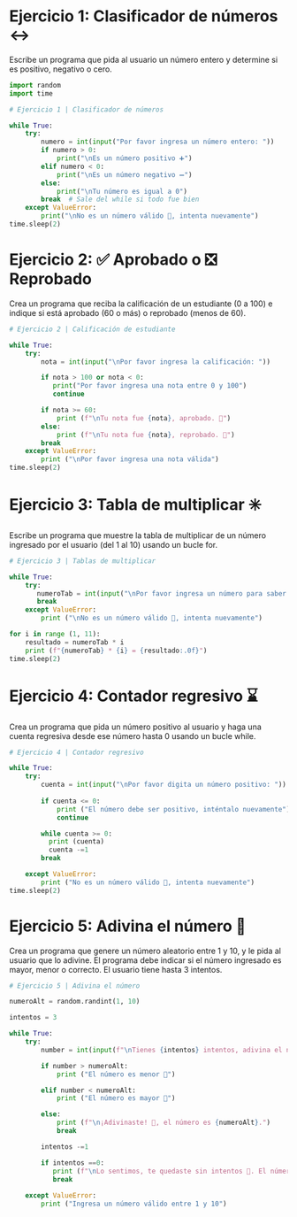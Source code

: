 # Ejercicio 1: Clasificador de números ↔️

Escribe un programa que pida al usuario un número entero y determine si es positivo, negativo o cero.

```python
import random
import time

# Ejercicio 1 | Clasificador de números

while True:
    try:
        numero = int(input("Por favor ingresa un número entero: "))
        if numero > 0:
            print("\nEs un número positivo ➕")
        elif numero < 0:
            print("\nEs un número negativo ➖")
        else:
            print("\nTu número es igual a 0")
        break  # Sale del while si todo fue bien
    except ValueError:
        print("\nNo es un número válido 🤕, intenta nuevamente")
time.sleep(2)
```

# Ejercicio 2: ✅ Aprobado o ❎ Reprobado 

Crea un programa que reciba la calificación de un estudiante (0 a 100) e indique si está aprobado (60 o más) o reprobado (menos de 60).

```python
# Ejercicio 2 | Calificación de estudiante

while True:
    try:
        nota = int(input("\nPor favor ingresa la calificación: "))

        if nota > 100 or nota < 0:
           print("Por favor ingresa una nota entre 0 y 100")
           continue

        if nota >= 60:
            print (f"\nTu nota fue {nota}, aprobado. 🥳")
        else:
            print (f"\nTu nota fue {nota}, reprobado. 🤕")
        break
    except ValueError:
        print ("\nPor favor ingresa una nota válida")
time.sleep(2)
```

# Ejercicio 3: Tabla de multiplicar ✳️

Escribe un programa que muestre la tabla de multiplicar de un número ingresado por el usuario (del 1 al 10) usando un bucle for.

```python
# Ejercicio 3 | Tablas de multiplicar

while True:
    try:
       numeroTab = int(input("\nPor favor ingresa un número para saber su tabla de multiplicar: "))
       break
    except ValueError:
        print ("\nNo es un número válido 🤕, intenta nuevamente")

for i in range (1, 11):
    resultado = numeroTab * i
    print (f"{numeroTab} * {i} = {resultado:.0f}")
time.sleep(2)
```

# Ejercicio 4: Contador regresivo ⌛

Crea un programa que pida un número positivo al usuario y haga una cuenta regresiva desde ese número hasta 0 usando un bucle while.

```python
# Ejercicio 4 | Contador regresivo

while True:
    try:
        cuenta = int(input("\nPor favor digita un número positivo: "))
        
        if cuenta <= 0:
            print ("El número debe ser positivo, inténtalo nuevamente")
            continue

        while cuenta >= 0:
          print (cuenta)
          cuenta -=1
        break

    except ValueError:
        print ("No es un número válido 🤕, intenta nuevamente")
time.sleep(2)
```

# Ejercicio 5: Adivina el número 👀

Crea un programa que genere un número aleatorio entre 1 y 10, y le pida al usuario que lo adivine. El programa debe indicar si el número ingresado es mayor, menor o correcto. El usuario tiene hasta 3 intentos.

```python
# Ejercicio 5 | Adivina el número

numeroAlt = random.randint(1, 10)

intentos = 3

while True:
    try:
        number = int(input(f"\nTienes {intentos} intentos, adivina el número (del 1 a 10) 💡: "))

        if number > numeroAlt:
            print ("El número es menor 👀")

        elif number < numeroAlt:
            print ("El número es mayor 👀")

        else:
            print (f"\n¡Adivinaste! 🥳, el número es {numeroAlt}.")
            break

        intentos -=1

        if intentos ==0:
           print (f"\nLo sentimos, te quedaste sin intentos 🤕. El número es: {numeroAlt}.")
           break
           
    except ValueError:
        print ("Ingresa un número válido entre 1 y 10")
```
